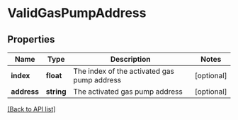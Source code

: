# ValidGasPumpAddress

## Properties

Name | Type | Description | Notes
------------ | ------------- | ------------- | -------------
**index** | **float** | The index of the activated gas pump address | [optional]
**address** | **string** | The activated gas pump address | [optional]

[[Back to API list]](../../README.md#api-endpoints)
